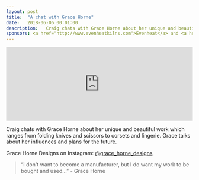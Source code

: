 ```yaml
---
layout: post
title:  "A chat with Grace Horne"
date:   2018-06-06 00:01:00
description:   Craig chats with Grace Horne about her unique and beautiful work which ranges from folding knives and scissors to corsets and lingerie. Grace talks about her influences and plans for the future. 
sponsors: <a href="http://www.evenheatkilns.com">Evenheat</a> and <a href="http://www.tormek.com">Tormek</a>
---
```



<iframe frameborder='0' height='200px' scrolling='no' seamless src='https://embed.simplecast.com/bd3c4569?color=f5f5f5' width='100%'></iframe>


Craig chats with Grace Horne about her unique and beautiful work which ranges from folding knives and scissors to corsets and lingerie. Grace talks about her influences and plans for the future.

Grace Horne Designs on Instagram: <a href="http://www.instagram.com/grace_horne_designs">@grace_horne_designs</a>





 


<blockquote class="largeQuote">“I don't want to become a manufacturer, but I do want my work to be bought and used...” - Grace Horne</blockquote>



